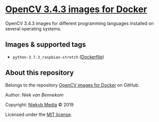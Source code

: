 # [OpenCV 3.4.3 images for Docker](https://hub.docker.com/r/niekvb/opencv-3.4.3 "View on Docker Hub")

OpenCV 3.4.3 images for different programming languages installed on several operating systems.



## Images & supported tags

- `python-3.7.3_raspbian-stretch` ([Dockerfile](https://github.com/niekvb/docker-opencv/blob/master/3.4.3/python-3.7.3_raspbian-stretch.dockerfile "View dockerfile"))



## About this repository

Belongs to the repository [OpenCV images for Docker](https://github.com/niekvb/docker-opencv "View on GitHub") on GitHub.

Author: *Niek van Bennekom*

Copyright: [Niekvb Media](https://www.niekvb.com/ "Go to website") © 2019

Licensed under the [MIT license](https://github.com/niekvb/docker-opencv/blob/master/LICENSE "View license").
